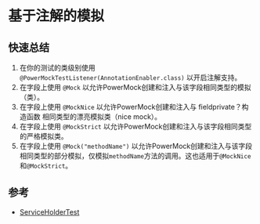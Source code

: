 # 基于注解的模拟

## 快速总结 ##

  1. 在你的测试的类级别使用 `@PowerMockTestListener(AnnotationEnabler.class)` 以开启注解支持。
  1. 在字段上使用 `@Mock` 以允许PowerMock创建和注入与该字段相同类型的模拟（类）。
  1. 在字段上使用 `@MockNice` 以允许PowerMock创建和注入与 fieldprivate？构造函数 相同类型的漂亮模拟类（nice mock）。
  1. 在字段上使用 `@MockStrict` 以允许PowerMock创建和注入与该字段相同类型的严格模拟类。
  1. 在字段上使用 `@Mock("methodName")` 以允许PowerMock创建和注入与该字段相同类型的部分模拟，仅模拟`methodName`方法的调用。这也适用于`@MockNice`和`@MockStrict`。

## 参考 ##

  * [ServiceHolderTest](https://github.com/powermock/powermock-examples-maven/tree/master/DocumentationExamples/src/test/java/powermock/examples/bypassencapsulation/ServiceHolderTest.java)